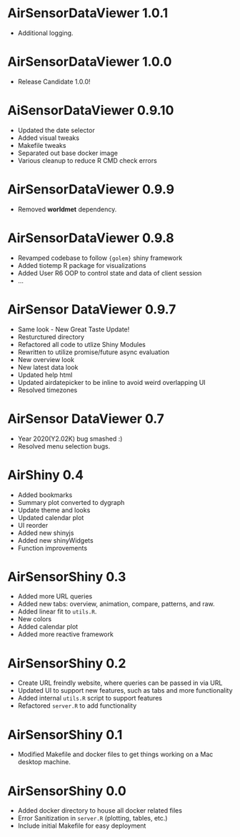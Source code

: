 # AirSensorDataViewer 1.0.1

* Additional logging.

# AirSensorDataViewer 1.0.0

* Release Candidate 1.0.0!

# AiSensorDataViewer 0.9.10

* Updated the date selector
* Added visual tweaks
* Makefile tweaks
* Separated out base docker image
* Various cleanup to reduce R CMD check errors

# AirSensorDataViewer 0.9.9

* Removed **worldmet** dependency.

# AirSensorDataViewer 0.9.8

* Revamped codebase to follow `{golem}` shiny framework
* Added tiotemp R package for visualizations
* Added User R6 OOP to control state and data of client session
* ...

# AirSensor DataViewer 0.9.7

* Same look - New Great Taste Update!
* Resturctured directory
* Refactored all code to utlize Shiny Modules
* Rewritten to utilize promise/future async evaluation 
* New overview look
* New latest data look
* Updated help html
* Updated airdatepicker to be inline to avoid weird overlapping UI
* Resolved timezones

# AirSensor DataViewer 0.7

* Year 2020(Y2.02K) bug smashed :)
* Resolved menu selection bugs. 

# AirShiny 0.4

* Added bookmarks
* Summary plot converted to dygraph
* Update theme and looks 
* Updated calendar plot
* UI reorder
* Added new shinyjs
* Added new shinyWidgets
* Function improvements

# AirSensorShiny 0.3

* Added more URL queries
* Added new tabs: overview, animation, compare, patterns, and raw. 
* Added linear fit to `utils.R`.
* New colors 
* Added calendar plot 
* Added more reactive framework

# AirSensorShiny 0.2 

* Create URL freindly website, where queries can be passed in via URL
* Updated UI to support new features, such as tabs and more functionality
* Added internal `utils.R` script to support features
* Refactored `server.R` to add functionality

# AirSensorShiny 0.1
 
* Modified Makefile and docker files to get things working on
  a Mac desktop machine.

# AirSensorShiny 0.0
 
* Added docker directory to house all docker related files
* Error Sanitization in `server.R` (plotting, tables, etc.)
* Include initial Makefile for easy deployment 
